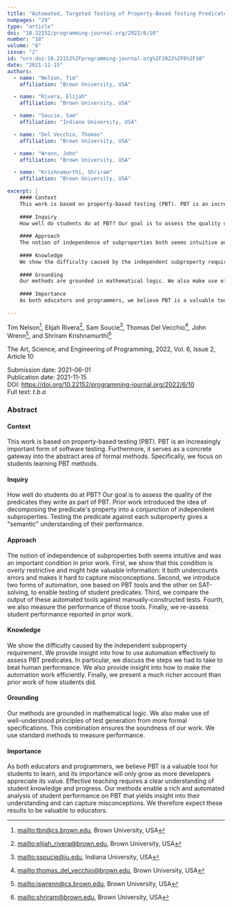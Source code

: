 ```yaml
---
title: "Automated, Targeted Testing of Property-Based Testing Predicates"
numpages: "29"
type: "article"
doi: "10.22152/programming-journal.org/2022/6/10"
number: "10"
volume: "6"
issue: "2"
id: "urn:doi:10.22152%2Fprogramming-journal.org%2F2022%2F6%2F10"
date: "2021-11-15"
authors: 
  - name: "Nelson, Tim"
    affiliation: "Brown University, USA"

  - name: "Rivera, Elijah"
    affiliation: "Brown University, USA"

  - name: "Soucie, Sam"
    affiliation: "Indiana University, USA"

  - name: "Del Vecchio, Thomas"
    affiliation: "Brown University, USA"

  - name: "Wrenn, John"
    affiliation: "Brown University, USA"

  - name: "Krishnamurthi, Shriram"
    affiliation: "Brown University, USA"

excerpt: |
    #### Context
    This work is based on property-based testing (PBT). PBT is an increasingly important form of software testing. Furthermore, it serves as a concrete gateway into the abstract area of formal methods. Specifically, we focus on students learning PBT methods.
    
    #### Inquiry
    How well do students do at PBT? Our goal is to assess the quality of the predicates they write as part of PBT. Prior work introduced the idea of decomposing the predicate's property into a conjunction of independent subproperties. Testing the predicate against each subproperty gives a "semantic" understanding of their performance.
    
    #### Approach
    The notion of independence of subproperties both seems intuitive and was an important condition in prior work. First, we show that this condition is overly restrictive and might hide valuable information: it both undercounts errors and makes it hard to capture misconceptions. Second, we introduce two forms of automation, one based on PBT tools and the other on SAT-solving, to enable testing of student predicates. Third, we compare the output of these automated tools against manually-constructed tests. Fourth, we also measure the performance of those tools. Finally, we re-assess student performance reported in prior work.
    
    #### Knowledge
    We show the difficulty caused by the independent subproperty requirement. We provide insight into how to use automation effectively to assess PBT predicates. In particular, we discuss the steps we had to take to beat human performance. We also provide insight into how to make the automation work efficiently. Finally, we present a much richer account than prior work of how students did.
    
    #### Grounding
    Our methods are grounded in mathematical logic. We also make use of well-understood principles of test generation from more formal specifications. This combination ensures the soundness of our work. We use standard methods to measure performance.
    
    #### Importance
    As both educators and programmers, we believe PBT is a valuable tool for students to learn, and its importance will only grow as more developers appreciate its value. Effective teaching requires a clear understanding of student knowledge and progress. Our methods enable a rich and automated analysis of student performance on PBT that yields insight into their understanding and can capture misconceptions. We therefore expect these results to be valuable to educators.

---
```

Tim Nelson[^1], Elijah Rivera[^2], Sam Soucie[^3], Thomas Del Vecchio[^4], John Wrenn[^5], and Shriram Krishnamurthi[^6]

The Art, Science, and Engineering of Programming, 2022, Vol. 6, Issue 2, Article 10

Submission date: 2021-06-01  
Publication date: 2021-11-15  
DOI: <https://doi.org/10.22152/programming-journal.org/2022/6/10>  
Full text: *t.b.a*  


### Abstract
#### Context
This work is based on property-based testing (PBT). PBT is an increasingly important form of software testing. Furthermore, it serves as a concrete gateway into the abstract area of formal methods. Specifically, we focus on students learning PBT methods.

#### Inquiry
How well do students do at PBT? Our goal is to assess the quality of the predicates they write as part of PBT. Prior work introduced the idea of decomposing the predicate's property into a conjunction of independent subproperties. Testing the predicate against each subproperty gives a "semantic" understanding of their performance.

#### Approach
The notion of independence of subproperties both seems intuitive and was an important condition in prior work. First, we show that this condition is overly restrictive and might hide valuable information: it both undercounts errors and makes it hard to capture misconceptions. Second, we introduce two forms of automation, one based on PBT tools and the other on SAT-solving, to enable testing of student predicates. Third, we compare the output of these automated tools against manually-constructed tests. Fourth, we also measure the performance of those tools. Finally, we re-assess student performance reported in prior work.

#### Knowledge
We show the difficulty caused by the independent subproperty requirement. We provide insight into how to use automation effectively to assess PBT predicates. In particular, we discuss the steps we had to take to beat human performance. We also provide insight into how to make the automation work efficiently. Finally, we present a much richer account than prior work of how students did.

#### Grounding
Our methods are grounded in mathematical logic. We also make use of well-understood principles of test generation from more formal specifications. This combination ensures the soundness of our work. We use standard methods to measure performance.

#### Importance
As both educators and programmers, we believe PBT is a valuable tool for students to learn, and its importance will only grow as more developers appreciate its value. Effective teaching requires a clear understanding of student knowledge and progress. Our methods enable a rich and automated analysis of student performance on PBT that yields insight into their understanding and can capture misconceptions. We therefore expect these results to be valuable to educators.


[^1]: <mailto:tbn@cs.brown.edu>, Brown University, USA
[^2]: <mailto:elijah_rivera@brown.edu>, Brown University, USA
[^3]: <mailto:ssoucie@iu.edu>, Indiana University, USA
[^4]: <mailto:thomas_del_vecchio@brown.edu>, Brown University, USA
[^5]: <mailto:jswrenn@cs.brown.edu>, Brown University, USA
[^6]: <mailto:shriram@brown.edu>, Brown University, USA
